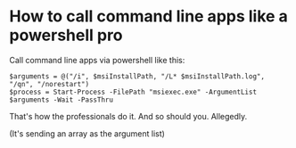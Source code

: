 ﻿# How to call command line apps like a powershell pro

Call command line apps via powershell like this:

	$arguments = @("/i", $msiInstallPath, "/L* $msiInstallPath.log", "/qn", "/norestart")
	$process = Start-Process -FilePath "msiexec.exe" -ArgumentList $arguments -Wait -PassThru

That's how the professionals do it. And so should you. Allegedly.

(It's sending an array as the argument list)